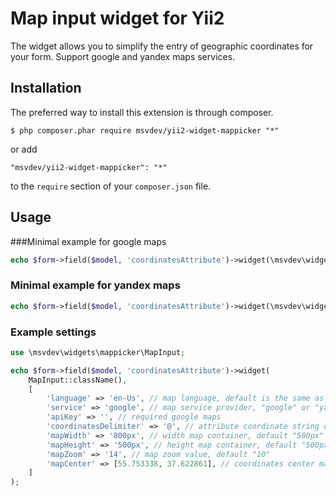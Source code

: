 # Map input widget for Yii2
The widget allows you to simplify the entry of geographic coordinates for your form. Support google and yandex maps services.

## Installation
The preferred way to install this extension is through composer.

```
$ php composer.phar require msvdev/yii2-widget-mappicker "*"
```

or add

```
"msvdev/yii2-widget-mappicker": "*"
```

to the `require` section of your `composer.json` file.

## Usage

###Minimal example for google maps

```php
echo $form->field($model, 'coordinatesAttribute')->widget(\msvdev\widgets\mappicker\MapInput::className(), ['apiKey' => 'google_api_key']);
```

### Minimal example for yandex maps
```php
echo $form->field($model, 'coordinatesAttribute')->widget(\msvdev\widgets\mappicker\MapInput::className(), ['service' => 'yandex']);
```

### Example settings
```php
use \msvdev\widgets\mappicker\MapInput;

echo $form->field($model, 'coordinatesAttribute')->widget(
    MapInput::className(), 
    [        
        'language' => 'en-Us', // map language, default is the same as in the app        
        'service' => 'google', // map service provider, "google" or "yandex", default "google"       
        'apiKey' => '', // required google maps
        'coordinatesDelimiter' => '@', // attribute coordinate string delimiter, default "@" (lat@lng)       
        'mapWidth' => '800px', // width map container, default "500px"
        'mapHeight' => '500px', // height map container, default "500px"
        'mapZoom' => '14', // map zoom value, default "10"
        'mapCenter' => [55.753338, 37.622861], // coordinates center map with an empty attribute, default Moscow        
    ]
);
```